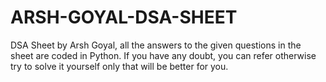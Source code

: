 # ARSH-GOYAL-DSA-SHEET
DSA Sheet by Arsh Goyal, all the answers to the given questions in the sheet are coded in Python. 
If you have any doubt, you can refer otherwise try to solve it yourself only that will be better for you.

